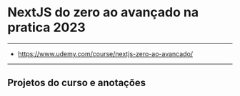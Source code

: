 # NextJS do zero ao avançado na pratica 2023

---

-   https://www.udemy.com/course/nextjs-zero-ao-avancado/

---

## Projetos do curso e anotações
